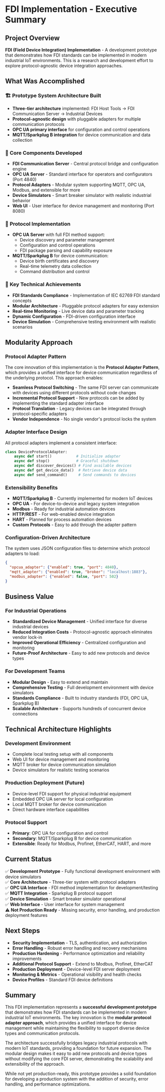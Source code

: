 # FDI Implementation - Executive Summary

## Project Overview
**FDI (Field Device Integration) Implementation** - A development prototype that demonstrates how FDI standards can be implemented in modern industrial IoT environments. This is a research and development effort to explore protocol-agnostic device integration approaches.

## What Was Accomplished

### 🏗️ **Prototype System Architecture Built**
- **Three-tier architecture** implemented: FDI Host Tools → FDI Communication Server → Industrial Devices
- **Protocol-agnostic design** with pluggable adapters for multiple communication protocols
- **OPC UA primary interface** for configuration and control operations
- **MQTT/Sparkplug B integration** for device communication and data collection

### 🔧 **Core Components Developed**
- **FDI Communication Server** - Central protocol bridge and configuration engine
- **OPC UA Server** - Standard interface for operators and configurators (Port 4840)
- **Protocol Adapters** - Modular system supporting MQTT, OPC UA, Modbus, and extensible for more
- **Device Simulators** - Smart breaker simulator with realistic industrial behavior
- **Web UI** - User interface for device management and monitoring (Port 8080)

### 📡 **Protocol Implementation**
- **OPC UA Server** with full FDI method support:
  - Device discovery and parameter management
  - Configuration and control operations
  - FDI package parsing and capability exposure
- **MQTT/Sparkplug B** for device communication:
  - Device birth certificates and discovery
  - Real-time telemetry data collection
  - Command distribution and control

### 🎯 **Key Technical Achievements**
- **FDI Standards Compliance** - Implementation of IEC 62769 FDI standard concepts
- **Modular Architecture** - Pluggable protocol adapters for easy extension
- **Real-time Monitoring** - Live device data and parameter tracking
- **Dynamic Configuration** - FDI-driven configuration interface
- **Device Simulation** - Comprehensive testing environment with realistic scenarios

## Modularity Approach

### **Protocol Adapter Pattern**
The core innovation of this implementation is the **Protocol Adapter Pattern**, which provides a unified interface for device communication regardless of the underlying protocol. This approach enables:

- **Seamless Protocol Switching** - The same FDI server can communicate with devices using different protocols without code changes
- **Incremental Protocol Support** - New protocols can be added by implementing the standard adapter interface
- **Protocol Translation** - Legacy devices can be integrated through protocol-specific adapters
- **Vendor Independence** - No single vendor's protocol locks the system

### **Adapter Interface Design**
All protocol adapters implement a consistent interface:
```python
class DeviceProtocolAdapter:
    async def start()           # Initialize adapter
    async def stop()            # Graceful shutdown
    async def discover_devices() # Find available devices
    async def get_device_data()  # Retrieve device data
    async def send_command()     # Send commands to devices
```

### **Extensibility Benefits**
- **MQTT/Sparkplug B** - Currently implemented for modern IoT devices
- **OPC UA** - For device-to-device and legacy system integration
- **Modbus** - Ready for industrial automation devices
- **HTTP/REST** - For web-enabled device integration
- **HART** - Planned for process automation devices
- **Custom Protocols** - Easy to add through the adapter pattern

### **Configuration-Driven Architecture**
The system uses JSON configuration files to determine which protocol adapters to load:
```json
{
  "opcua_adapter": {"enabled": true, "port": 4840},
  "mqtt_adapter": {"enabled": true, "broker": "localhost:1883"},
  "modbus_adapter": {"enabled": false, "port": 502}
}
```

## Business Value

### **For Industrial Operations**
- **Standardized Device Management** - Unified interface for diverse industrial devices
- **Reduced Integration Costs** - Protocol-agnostic approach eliminates vendor lock-in
- **Improved Operational Efficiency** - Centralized configuration and monitoring
- **Future-Proof Architecture** - Easy to add new protocols and device types

### **For Development Teams**
- **Modular Design** - Easy to extend and maintain
- **Comprehensive Testing** - Full development environment with device simulators
- **Standards Compliance** - Built to industry standards (FDI, OPC UA, Sparkplug B)
- **Scalable Architecture** - Supports hundreds of concurrent device connections

## Technical Architecture Highlights

### **Development Environment**
- Complete local testing setup with all components
- Web UI for device management and monitoring
- MQTT broker for device communication simulation
- Device simulators for realistic testing scenarios

### **Production Deployment (Future)**
- Device-level FDI support for physical industrial equipment
- Embedded OPC UA server for local configuration
- Local MQTT broker for device communication
- Direct hardware interface capabilities

### **Protocol Support**
- **Primary**: OPC UA for configuration and control
- **Secondary**: MQTT/Sparkplug B for device communication
- **Extensible**: Ready for Modbus, Profinet, EtherCAT, HART, and more

## Current Status
✅ **Development Prototype** - Fully functional development environment with device simulators  
✅ **Core Architecture** - Three-tier system with protocol adapters  
✅ **OPC UA Interface** - FDI method implementation for development/testing  
✅ **MQTT Integration** - Sparkplug B protocol support  
✅ **Device Simulation** - Smart breaker simulator operational  
✅ **Web Interface** - User interface for system management  
⚠️ **Not Production Ready** - Missing security, error handling, and production deployment features  

## Next Steps
- **Security Implementation** - TLS, authentication, and authorization
- **Error Handling** - Robust error handling and recovery mechanisms
- **Production Hardening** - Performance optimization and reliability improvements
- **Additional Protocol Support** - Extend to Modbus, Profinet, EtherCAT
- **Production Deployment** - Device-level FDI server deployment
- **Monitoring & Metrics** - Operational visibility and health checks
- **Device Profiles** - Standard FDI device definitions

## Summary
This FDI implementation represents a **successful development prototype** that demonstrates how FDI standards can be implemented in modern industrial IoT environments. The key innovation is the **modular protocol adapter approach**, which provides a unified interface for device management while maintaining the flexibility to support diverse device types and communication protocols.

The architecture successfully bridges legacy industrial protocols with modern IoT standards, providing a foundation for future expansion. The modular design makes it easy to add new protocols and device types without modifying the core FDI server, demonstrating the scalability and extensibility of the approach.

While not yet production-ready, this prototype provides a solid foundation for developing a production system with the addition of security, error handling, and performance optimizations.
